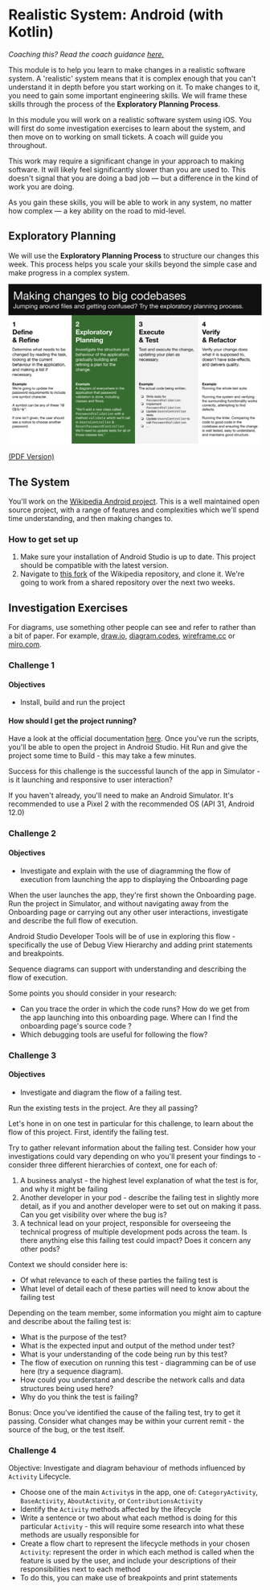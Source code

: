 # Realistic System: Android (with Kotlin)

_Coaching this? Read the coach guidance [here.](https://github.com/makersacademy/slug/blob/main/materials/universe/realistic_systems/kotlin)_

This module is to help you learn to make changes in a realistic software system.
A 'realistic' system means that it is complex enough that you can't understand
it in depth before you start working on it. To make changes to it, you need to
gain some important engineering skills. We will frame these skills through the
process of the **Exploratory Planning Process**.

In this module you will work on a realistic software system using iOS. You will first do some investigation exercises to learn
about the system, and then move on to working on small tickets. A coach will
guide you throughout.

This work may require a significant change in your approach to making software.
It will likely feel significantly slower than you are used to. This doesn't
signal that you are doing a bad job — but a difference in the kind of work you
are doing.

As you gain these skills, you will be able to work in any system, no matter how
complex — a key ability on the road to mid-level.

## Exploratory Planning

We will use the **Exploratory Planning Process** to structure our changes this
week. This process helps you scale your skills beyond the simple case and make
progress in a complex system.

![Diagram of the exploratory planning process](./images/exploratory-planning-process.svg)

[(PDF Version)](images/exploratory-planning-process.pdf)

## The System

You'll work on the [Wikipedia Android project](https://github.com/wikimedia/apps-android-wikipedia). This is a well maintained open source project, with a range of features and complexities which we'll spend time understanding, and then making changes to. 

### How to get set up

1. Make sure your installation of Android Studio is up to date. This project should be compatible with the latest version.
2. Navigate to [this fork](https://github.com/makersacademy/apps-android-wikipedia) of the Wikipedia repository, and clone it. We're going to work from a shared repository over the next two weeks. 

## Investigation Exercises

For diagrams, use something other people can see and refer to rather than a bit
of paper. For example, [draw.io](https://draw.io/), [diagram.codes](https://www.diagram.codes), [wireframe.cc](https://wireframe.cc) or [miro.com](https://miro.com/).

### Challenge 1

#### Objectives
- Install, build and run the project

#### How should I get the project running? 

Have a look at the official documentation [here](https://www.mediawiki.org/wiki/Wikimedia_Apps/Team/Android/App_hacking). Once you've run the scripts, you'll be able to open the project in Android Studio. Hit Run and give the project some time to Build - this may take a few minutes. 

Success for this challenge is the successful launch of the app in Simulator - is it launching and responsive to user interaction? 

If you haven't already, you'll need to make an Android Simulator. It's recommended to use a Pixel 2 with the recommended OS (API 31, Android 12.0)

### Challenge 2
#### Objectives
- Investigate and explain with the use of diagramming the flow of execution from launching the app to displaying the Onboarding page

When the user launches the app, they're first shown the Onboarding page. Run the project in Simulator, and without navigating away from the Onboarding page or carrying out any other user interactions, investigate and describe the full flow of execution. 

Android Studio Developer Tools will be of use in exploring this flow - specifically the use of Debug View Hierarchy and adding print statements and breakpoints. 

Sequence diagrams can support with understanding and describing the flow of execution. 

Some points you should consider in your research:
- Can you trace the order in which the code runs? How do we get from the app launching into this onboarding page. Where can I find the onboarding page's source code ?
- Which debugging tools are useful for following the flow? 


### Challenge 3
#### Objectives
- Investigate and diagram the flow of a failing test. 

Run the existing tests in the project. Are they all passing? 

Let's hone in on one test in particular for this challenge, to learn about the flow of this project. First, identify the failing test. 

Try to gather relevant information about the failing test. Consider how your investigations could vary depending on who you'll present your findings to - consider three different hierarchies of context, one for each of: 
1. A business analyst - the highest level explanation of what the test is for, and why it might be failing
2. Another developer in your pod - describe the failing test in slightly more detail, as if you and another developer were to set out on making it pass. Can you get visibility over where the bug is? 
2. A technical lead on your project, responsible for overseeing the technical progress of multiple development pods across the team. Is there anything else this failing test could impact? Does it concern any other pods? 

Context we should consider here is:
- Of what relevance to each of these parties the failing test is
- What level of detail each of these parties will need to know about the failing test

Depending on the team member, some information you might aim to capture and describe about the failing test is: 
- What is the purpose of the test? 
- What is the expected input and output of the method under test? 
- What is your understanding of the code being run by this test? 
- The flow of execution on running this test - diagramming can be of use here (try a sequence diagram). 
- How could you understand and describe the network calls and data structures being used here? 
- Why do you think the test is failing?

Bonus: Once you've identified the cause of the failing test, try to get it passing. Consider what changes may be within your current remit - the source of the bug, or the test itself. 

### Challenge 4

Objective: Investigate and diagram behaviour of methods influenced by `Activity` Lifecycle. 

- Choose one of the main `Activity`s in the app, one of: `CategoryActivity`, `BaseActivity`, `AboutActivity`, or `ContributionsActivity`
- Identify the `Activity` methods affected by the lifecycle
- Write a sentence or two about what each method is doing for this particular `Activity` - this will require some research into what these methods are usually responsible for 
- Create a flow chart to represent the lifecycle methods in your chosen `Activity`: represent the order in which each method is called when the feature is used by the user, and include your descriptions of their responsibilities next to each method
- To do this, you can make use of breakpoints and print statements

<!--
## Tickets

/**

  Put together a list of tickets here for the devs to work through. 
  
  For a two week module, 2-3 blocks of 4 tickets will more than suffice. You can
  group them by theme or difficulty.
  
  Ideally there should be a mixture of very small and small-to-medium type
  changes. Don't be tempted to put a big one in here as it could be a big derail
  — if they're ready for it, the coach will be able to improvise.

**/
-->